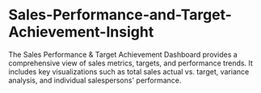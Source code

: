 # Sales-Performance-and-Target-Achievement-Insight
The Sales Performance &amp; Target Achievement Dashboard provides a comprehensive view of sales metrics, targets, and performance trends. It includes key visualizations such as total sales actual vs. target, variance analysis, and individual salespersons' performance.
